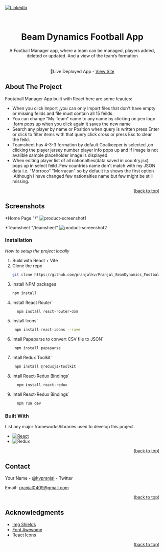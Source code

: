  <a name="readme-top"></a>
 [![LinkedIn][linkedin-shield]][linkedin-url]



<!-- PROJECT LOGO -->
<br />

  <h1 align="center">Beam Dynamics Football App</h1>
<div align="center">
  <p align="center">
     A Football Manager app, where a team can be managed, players added, deleted or updated. And a view of the team’s formation  <br />
    <br />
    <br />
   <span>🚀Live Deployed App - </span>
    <a href="https://beam-pranjalkv.netlify.app">View Site</a>
  </p>
</div>

<!-- ABOUT THE PROJECT -->
## About The Project
Footaball Manager App built with React here are some feautes:

* When you click Import ,you can only Import files that don't have empty or missing feilds and file must      contain all 15 feilds.
* You can change "My Team" name to any name by clicking on pen logo ,form pops up when you click again it saves the new name 
* Search any player by name or Position when query is written press Enter or click to filter items with that query click cross or press Esc to clear the feild.
* Teamsheet has 4-3-3 formation by default Goalkeeper is selected ,on clicking the player jersey number player info pops up and if image is not availble sample placeholder image is displayed.
* When editing player list of all nationalties(data saved in country.jsx) pops up in select feild .Few countries name don't match with my JSON data i.e. "Morroco" "Morracan" so by default its shows the first option 
 .Although I have changed few nationalties name but few might be still missing.

<p align="right">(<a href="#readme-top">back to top</a>)</p>

## Screenshots
*Home Page "/"
![product-screenshot1]


*Teamsheet "/teamsheet"
![product-screenshot2]

<!-- GETTING STARTED -->
### Installation

_How to setup the project locally_

1. Build with React + Vite
2. Clone the repo
   ```sh
   git clone https://github.com/pranjalkv/Pranjal_BeamDynamics_Football
   ```
3. Install NPM packages
   ```sh
   npm install
   ```
4. Install React Router`
   ```sh
     npm install react-router-dom
   ```
5. Install Icons`
   ```sh
    npm install react-icons --save
   ```
6. Intall Papaparse to convert CSV file to JSON`
   ```sh
    npm install papaparse
   ```
7. Intall Redux Toolkit`
   ```sh
    npm install @reduxjs/toolkit
   ```
8. Intall React-Redux Bindings`
   ```sh
     npm install react-redux
   ```
9. Intall React-Redux Bindings`
   ```sh
     npm run dev
   ```

  ### Built With

List any major frameworks/libraries used to develop this project.

* [![React][React.js]][React-url]
* ![Redux](https://img.shields.io/badge/redux-%23593d88.svg?style=for-the-badge&logo=redux&logoColor=white)


<p align="right">(<a href="#readme-top">back to top</a>)</p>

## Contact

Your Name - [@kvpranjal](https://twitter.com/kvpranjal) - Twitter

Email- pranjal0409@gmail.com

<p align="right">(<a href="#readme-top">back to top</a>)</p>

<!-- ACKNOWLEDGMENTS -->
## Acknowledgments

* [Img Shields](https://shields.io)
* [Font Awesome](https://fontawesome.com)
* [React Icons](https://react-icons.github.io/react-icons/search)

<p align="right">(<a href="#readme-top">back to top</a>)</p>

[linkedin-shield]: https://img.shields.io/badge/-LinkedIn-black.svg?style=for-the-badge&logo=linkedin&colorB=555
[linkedin-url]: https://www.linkedin.com/in/pranjalkv
[product-screenshot1]: https://firebasestorage.googleapis.com/v0/b/portfolio-pkv.appspot.com/o/Capture2.JPG?alt=media&token=09187487-7289-4e67-aaea-44a222bc1fec
[product-screenshot2]: https://firebasestorage.googleapis.com/v0/b/portfolio-pkv.appspot.com/o/Capture3.JPG?alt=media&token=8940ab4e-f8d8-4342-bed1-829257795308
[React.js]: https://img.shields.io/badge/React-20232A?style=for-the-badge&logo=react&logoColor=61DAFB
[React-url]: https://reactjs.org/
